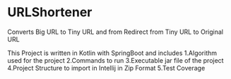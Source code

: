 # URLShortener
 Converts Big URL to Tiny URL and from Redirect from Tiny URL to Original URL
 
 This Project is written in Kotlin with SpringBoot and includes
 1.Algorithm used for the project
 2.Commands to run
 3.Executable jar file of the project
 4.Project Structure to import in Intellij in Zip Format
 5.Test Coverage
